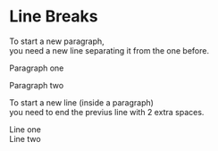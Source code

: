 # Line Breaks

To start a new paragraph,  
you need a new line separating it from the one before.

Paragraph one

Paragraph two

To start a new line (inside a paragraph)  
you need to end the previus line with 2 extra spaces.

Line one  
Line two